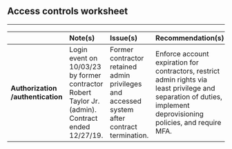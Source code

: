## Access controls worksheet

---

|  | Note(s) | Issue(s) | Recommendation(s) |
| :---- | :---- | :---- | :---- |
| **Authorization /authentication** | Login event on 10/03/23 by former contractor Robert Taylor Jr. (admin). Contract ended 12/27/19. | Former contractor retained admin privileges and accessed system after contract termination. | Enforce account expiration for contractors, restrict admin rights via least privilege and separation of duties, implement deprovisioning policies, and require MFA. |

